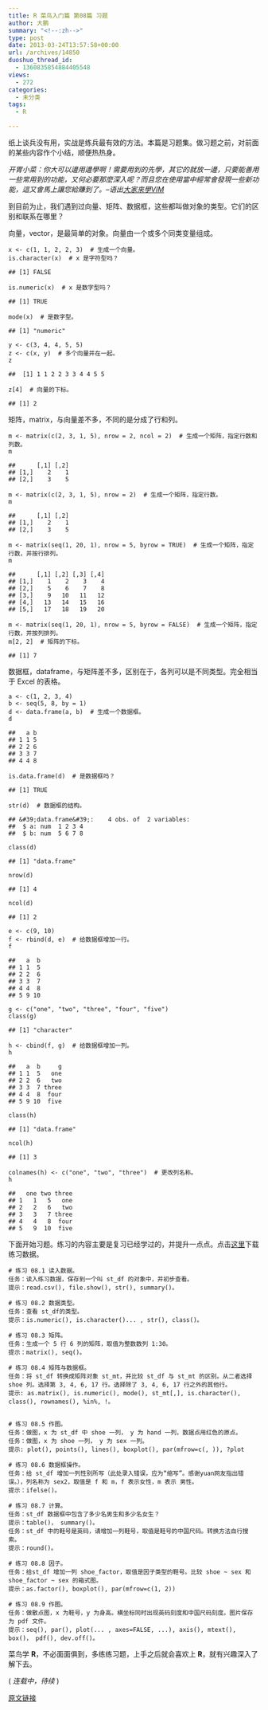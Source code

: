 ```yaml
---
title: R 菜鸟入门篇 第08篇 习题
author: 大鹏
summary: "<!--:zh-->"
type: post
date: 2013-03-24T13:57:58+00:00
url: /archives/14850
duoshuo_thread_id:
  - 1360835854884405548
views:
  - 272
categories:
  - 未分类
tags:
  - R

---
```

<!--:zh-->

纸上谈兵没有用，实战是练兵最有效的方法。本篇是习题集。做习题之前，对前面的某些内容作个小结，顺便热热身。

_开胃小菜：你大可以邊用邊學啊！需要用到的先學，其它的就放一邊，只要能善用一些常用到的功能，又何必要那麼深入呢？而且您在使用當中經常會發現一些新功能，這又會馬上讓您給賺到了。&#8211;语出[大家來學VIM][1]_

到目前为止，我们遇到过向量、矩阵、数据框，这些都叫做对象的类型。它们的区别和联系在哪里？

向量，vector，是最简单的对象。向量由一个或多个同类变量组成。

<pre><code class="r">x &lt;- c(1, 1, 2, 2, 3)  # 生成一个向量。
is.character(x)  # x 是字符型吗？
</code></pre>

    ## [1] FALSE
    

<pre><code class="r">is.numeric(x)  # x 是数字型吗？
</code></pre>

    ## [1] TRUE
    

<pre><code class="r">mode(x)  # 是数字型。
</code></pre>

    ## [1] "numeric"
    

<pre><code class="r">y &lt;- c(3, 4, 4, 5, 5)
z &lt;- c(x, y)  # 多个向量并在一起。
z
</code></pre>

    ##  [1] 1 1 2 2 3 3 4 4 5 5
    

<pre><code class="r">z[4]  # 向量的下标。
</code></pre>

    ## [1] 2
    

矩阵，matrix，与向量差不多，不同的是分成了行和列。

<pre><code class="r">m &lt;- matrix(c(2, 3, 1, 5), nrow = 2, ncol = 2)  # 生成一个矩阵，指定行数和列数。
m
</code></pre>

    ##      [,1] [,2]
    ## [1,]    2    1
    ## [2,]    3    5
    

<pre><code class="r">m &lt;- matrix(c(2, 3, 1, 5), nrow = 2)  # 生成一个矩阵，指定行数。
m
</code></pre>

    ##      [,1] [,2]
    ## [1,]    2    1
    ## [2,]    3    5
    

<pre><code class="r">m &lt;- matrix(seq(1, 20, 1), nrow = 5, byrow = TRUE)  # 生成一个矩阵，指定行数，并按行排列。
m
</code></pre>

    ##      [,1] [,2] [,3] [,4]
    ## [1,]    1    2    3    4
    ## [2,]    5    6    7    8
    ## [3,]    9   10   11   12
    ## [4,]   13   14   15   16
    ## [5,]   17   18   19   20
    

<pre><code class="r">m &lt;- matrix(seq(1, 20, 1), nrow = 5, byrow = FALSE)  # 生成一个矩阵，指定行数，并按列排列。
m[2, 2]  # 矩阵的下标。
</code></pre>

    ## [1] 7
    

数据框，dataframe，与矩阵差不多，区别在于，各列可以是不同类型。完全相当于 Excel 的表格。

<pre><code class="r">a &lt;- c(1, 2, 3, 4)
b &lt;- seq(5, 8, by = 1)
d &lt;- data.frame(a, b)  # 生成一个数据框。
d
</code></pre>

    ##   a b
    ## 1 1 5
    ## 2 2 6
    ## 3 3 7
    ## 4 4 8
    

<pre><code class="r">is.data.frame(d)  # 是数据框吗？
</code></pre>

    ## [1] TRUE
    

<pre><code class="r">str(d)  # 数据框的结构。
</code></pre>

    ## &#39;data.frame&#39;:    4 obs. of  2 variables:
    ##  $ a: num  1 2 3 4
    ##  $ b: num  5 6 7 8
    

<pre><code class="r">class(d)
</code></pre>

    ## [1] "data.frame"
    

<pre><code class="r">nrow(d)
</code></pre>

    ## [1] 4
    

<pre><code class="r">ncol(d)
</code></pre>

    ## [1] 2
    

<pre><code class="r">e &lt;- c(9, 10)
f &lt;- rbind(d, e)  # 给数据框增加一行。
f
</code></pre>

    ##   a  b
    ## 1 1  5
    ## 2 2  6
    ## 3 3  7
    ## 4 4  8
    ## 5 9 10
    

<pre><code class="r">g &lt;- c("one", "two", "three", "four", "five")
class(g)
</code></pre>

    ## [1] "character"
    

<pre><code class="r">h &lt;- cbind(f, g)  # 给数据框增加一列。
h
</code></pre>

    ##   a  b     g
    ## 1 1  5   one
    ## 2 2  6   two
    ## 3 3  7 three
    ## 4 4  8  four
    ## 5 9 10  five
    

<pre><code class="r">class(h)
</code></pre>

    ## [1] "data.frame"
    

<pre><code class="r">ncol(h)
</code></pre>

    ## [1] 3
    

<pre><code class="r">colnames(h) &lt;- c("one", "two", "three")  # 更改列名称。
h
</code></pre>

    ##   one two three
    ## 1   1   5   one
    ## 2   2   6   two
    ## 3   3   7 three
    ## 4   4   8  four
    ## 5   9  10  five
    

下面开始习题。练习的内容主要是复习已经学过的，并提升一点点。点击[这里][2]下载练习数据。

    # 练习 08.1 读入数据。
    任务：读入练习数据，保存到一个叫 st_df 的对象中，并初步查看。
    提示：read.csv(), file.show(), str(), summary()。
    
    # 练习 08.2 数据类型。
    任务：查看 st_df的类型。
    提示：is.numeric(), is.character()... , str(), class()。
    
    # 练习 08.3 矩阵。
    任务：生成一个 5 行 6 列的矩阵，取值为整数数列 1:30。
    提示：matrix(), seq()。
    
    # 练习 08.4 矩阵与数据框。
    任务：将 st_df 转换成矩阵对象 st_mt，并比较 st_df 与 st_mt 的区别。从二者选择 shoe 列。选择第 3, 4, 6, 17 行。选择除了 3, 4, 6, 17 行之外的其他行。
    提示: as.matrix(), is.numeric(), mode(), st_mt[,], is.character(), class(), rownames(), %in%, !。
    
    
    # 练习 08.5 作图。
    任务：做图，x 为 st_df 中 shoe 一列， y 为 hand 一列，数据点用红色的原点。
    任务：做图，x 为 shoe 一列， y 为 sex 一列。
    提示: plot(), points(), lines(), boxplot(), par(mfrow=c(, )), ?plot
    
    # 练习 08.6 数据框操作。
    任务：给 st_df 增加一列性别所写（此处录入错误，应为“缩写”。感谢yuan网友指出错误。），列名称为 sex2，取值是 f 和 m，f 表示女性，m 表示 男性。
    提示：ifelse()。
    
    # 练习 08.7 计算。
    任务：st_df 数据框中包含了多少名男生和多少名女生？
    提示：table()， summary()。
    任务：st_df 中的鞋号是英码，请增加一列鞋号，取值是鞋号的中国尺码。转换方法自行搜索。
    提示：round()。
    
    # 练习 08.8 因子。
    任务：给st_df 增加一列 shoe_factor，取值是因子类型的鞋号。比较 shoe ~ sex 和 shoe_factor ~ sex 的箱式图。
    提示：as.factor(), boxplot(), par(mfrow=c(1, 2))
    
    # 练习 08.9 作图。
    任务：做散点图，x 为鞋号，y 为身高。横坐标同时出现英码刻度和中国尺码刻度。图片保存为 pdf 文件。
    提示：seq(), par(), plot(... , axes=FALSE, ...), axis(), mtext(), box()， pdf(), dev.off()。
    

菜鸟学 **R**，不必面面俱到，多练练习题，上手之后就会喜欢上 **R**，就有兴趣深入了解下去。

( _连载中，待续_ )

<!--:-->

 [1]: http://www.study-area.org/tips/vim/index.html
 [2]: http://pzhao.org/wp-content/uploads/2013/03/dapengde_DummyR_students.csv

[原文链接](http://dapengde.com/archives/14850)

